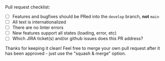 Pull request checklist:

- [ ] Features and bugfixes should be PRed into the `develop` branch, **not** `main`
- [ ] All text is internationalized
- [ ] There are no linter errors
- [ ] New features support all states (loading, error, etc)
- [ ] Which JIRA ticket(s) and/or github issues does this PR address?

Thanks for keeping it clean! Feel free to merge your own pull request after it has been approved - just use the "squash & merge" option.

